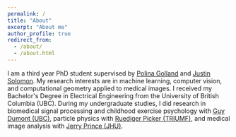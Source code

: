 ```yaml
---
permalink: /
title: "About"
excerpt: "About me"
author_profile: true
redirect_from: 
  - /about/
  - /about.html
---
```

I am a third year PhD student supervised by [Polina Golland](https://people.csail.mit.edu/polina/) and [Justin Solomon](http://people.csail.mit.edu/jsolomon/). My research interests are in machine learning, computer vision, and computational geometry applied to medical images. I received my Bachelor's Degree in Electrical Engineering from the University of British Columbia (UBC). During my undergraduate studies, I did research in biomedical signal processing and childhood exercise psychology with [Guy Dumont (UBC)](http://www.ece.ubc.ca/~guyd/), particle physics with [Ruediger Picker (TRIUMF)](https://scholar.google.ca/citations?user=GDnbGPMAAAAJ&hl=en), and medical image analysis with [Jerry Prince (JHU)](http://www.iacl.ece.jhu.edu/index.php/Prince).
